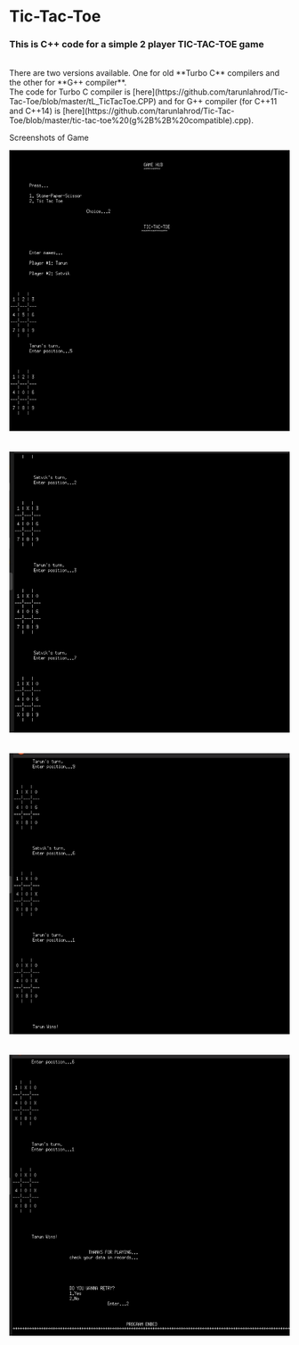# Tic-Tac-Toe
### This is C++ code for a simple 2 player **TIC-TAC-TOE game**
<br>
There are two versions available. One for old **Turbo C** compilers and the other for **G++ compiler**.
<br>
The code for Turbo C compiler is [here](https://github.com/tarunlahrod/Tic-Tac-Toe/blob/master/tL_TicTacToe.CPP) and for G++ compiler (for C++11 and C++14) is [here](https://github.com/tarunlahrod/Tic-Tac-Toe/blob/master/tic-tac-toe%20(g%2B%2B%20compatible).cpp).




Screenshots of Game

![Screeenshot 1](https://github.com/tarunlahrod/Tic-Tac-Toe/blob/master/Screenshots/screenshot%201.png)
<br><br><br>
![Screeenshot 2](https://github.com/tarunlahrod/Tic-Tac-Toe/blob/master/Screenshots/screenshot%202.png)
<br><br><br>
![Screeenshot 3](https://github.com/tarunlahrod/Tic-Tac-Toe/blob/master/Screenshots/screenshot%203.png)
<br><br><br>
![Screeenshot 4](https://github.com/tarunlahrod/Tic-Tac-Toe/blob/master/Screenshots/screenshot%204.png)
